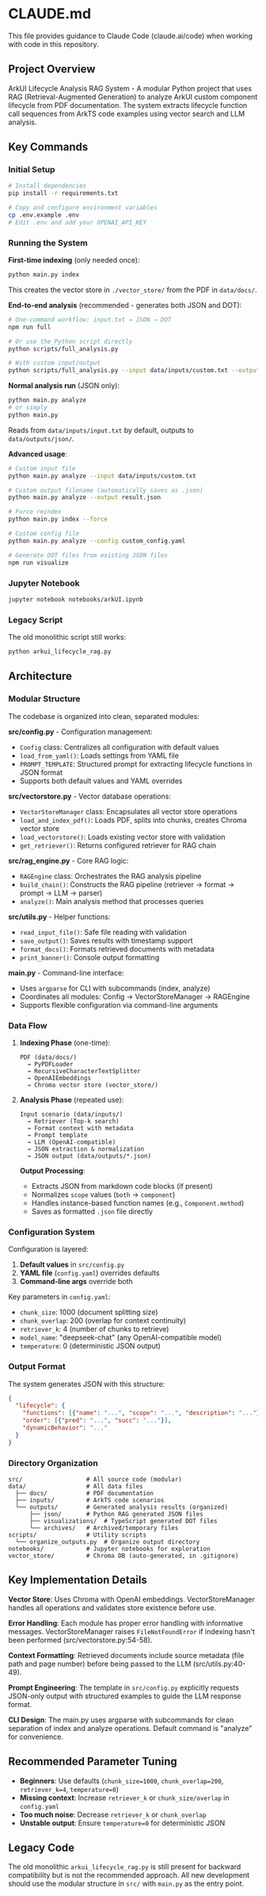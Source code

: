 # CLAUDE.md

This file provides guidance to Claude Code (claude.ai/code) when working with code in this repository.

## Project Overview

ArkUI Lifecycle Analysis RAG System - A modular Python project that uses RAG (Retrieval-Augmented Generation) to analyze ArkUI custom component lifecycle from PDF documentation. The system extracts lifecycle function call sequences from ArkTS code examples using vector search and LLM analysis.

## Key Commands

### Initial Setup
```bash
# Install dependencies
pip install -r requirements.txt

# Copy and configure environment variables
cp .env.example .env
# Edit .env and add your OPENAI_API_KEY
```

### Running the System

**First-time indexing** (only needed once):
```bash
python main.py index
```
This creates the vector store in `./vector_store/` from the PDF in `data/docs/`.

**End-to-end analysis** (recommended - generates both JSON and DOT):
```bash
# One-command workflow: input.txt → JSON → DOT
npm run full

# Or use the Python script directly
python scripts/full_analysis.py

# With custom input/output
python scripts/full_analysis.py --input data/inputs/custom.txt --output my_test
```

**Normal analysis run** (JSON only):
```bash
python main.py analyze
# or simply
python main.py
```
Reads from `data/inputs/input.txt` by default, outputs to `data/outputs/json/`.

**Advanced usage**:
```bash
# Custom input file
python main.py analyze --input data/inputs/custom.txt

# Custom output filename (automatically saves as .json)
python main.py analyze --output result.json

# Force reindex
python main.py index --force

# Custom config file
python main.py analyze --config custom_config.yaml

# Generate DOT files from existing JSON files
npm run visualize
```

### Jupyter Notebook
```bash
jupyter notebook notebooks/arkUI.ipynb
```

### Legacy Script
The old monolithic script still works:
```bash
python arkui_lifecycle_rag.py
```

## Architecture

### Modular Structure

The codebase is organized into clean, separated modules:

**src/config.py** - Configuration management:
- `Config` class: Centralizes all configuration with default values
- `load_from_yaml()`: Loads settings from YAML file
- `PROMPT_TEMPLATE`: Structured prompt for extracting lifecycle functions in JSON format
- Supports both default values and YAML overrides

**src/vectorstore.py** - Vector database operations:
- `VectorStoreManager` class: Encapsulates all vector store operations
- `load_and_index_pdf()`: Loads PDF, splits into chunks, creates Chroma vector store
- `load_vectorstore()`: Loads existing vector store with validation
- `get_retriever()`: Returns configured retriever for RAG chain

**src/rag_engine.py** - Core RAG logic:
- `RAGEngine` class: Orchestrates the RAG analysis pipeline
- `build_chain()`: Constructs the RAG pipeline (retriever → format → prompt → LLM → parser)
- `analyze()`: Main analysis method that processes queries

**src/utils.py** - Helper functions:
- `read_input_file()`: Safe file reading with validation
- `save_output()`: Saves results with timestamp support
- `format_docs()`: Formats retrieved documents with metadata
- `print_banner()`: Console output formatting

**main.py** - Command-line interface:
- Uses `argparse` for CLI with subcommands (index, analyze)
- Coordinates all modules: Config → VectorStoreManager → RAGEngine
- Supports flexible configuration via command-line arguments

### Data Flow

1. **Indexing Phase** (one-time):
   ```
   PDF (data/docs/)
     → PyPDFLoader
     → RecursiveCharacterTextSplitter
     → OpenAIEmbeddings
     → Chroma vector store (vector_store/)
   ```

2. **Analysis Phase** (repeated use):
   ```
   Input scenario (data/inputs/)
     → Retriever (Top-k search)
     → Format context with metadata
     → Prompt template
     → LLM (OpenAI-compatible)
     → JSON extraction & normalization
     → JSON output (data/outputs/*.json)
   ```

   **Output Processing**:
   - Extracts JSON from markdown code blocks (if present)
   - Normalizes `scope` values (`both` → `component`)
   - Handles instance-based function names (e.g., `Component.method`)
   - Saves as formatted `.json` file directly

### Configuration System

Configuration is layered:
1. **Default values** in `src/config.py`
2. **YAML file** (`config.yaml`) overrides defaults
3. **Command-line args** override both

Key parameters in `config.yaml`:
- `chunk_size`: 1000 (document splitting size)
- `chunk_overlap`: 200 (overlap for context continuity)
- `retriever_k`: 4 (number of chunks to retrieve)
- `model_name`: "deepseek-chat" (any OpenAI-compatible model)
- `temperature`: 0 (deterministic JSON output)

### Output Format

The system generates JSON with this structure:
```json
{
  "lifecycle": {
    "functions": [{"name": "...", "scope": "...", "description": "..."}],
    "order": [{"pred": "...", "succ": "..."}],
    "dynamicBehavior": "..."
  }
}
```

### Directory Organization

```
src/                  # All source code (modular)
data/                 # All data files
  ├── docs/           # PDF documentation
  ├── inputs/         # ArkTS code scenarios
  └── outputs/        # Generated analysis results (organized)
      ├── json/       # Python RAG generated JSON files
      ├── visualizations/  # TypeScript generated DOT files
      └── archives/   # Archived/temporary files
scripts/              # Utility scripts
  └── organize_outputs.py  # Organize output directory
notebooks/            # Jupyter notebooks for exploration
vector_store/         # Chroma DB (auto-generated, in .gitignore)
```

## Key Implementation Details

**Vector Store**: Uses Chroma with OpenAI embeddings. VectorStoreManager handles all operations and validates store existence before use.

**Error Handling**: Each module has proper error handling with informative messages. VectorStoreManager raises `FileNotFoundError` if indexing hasn't been performed (src/vectorstore.py:54-58).

**Context Formatting**: Retrieved documents include source metadata (file path and page number) before being passed to the LLM (src/utils.py:40-49).

**Prompt Engineering**: The template in `src/config.py` explicitly requests JSON-only output with structured examples to guide the LLM response format.

**CLI Design**: The main.py uses argparse with subcommands for clean separation of index and analyze operations. Default command is "analyze" for convenience.

## Recommended Parameter Tuning

- **Beginners**: Use defaults (`chunk_size=1000`, `chunk_overlap=200`, `retriever_k=4`, `temperature=0`)
- **Missing context**: Increase `retriever_k` or `chunk_size/overlap` in `config.yaml`
- **Too much noise**: Decrease `retriever_k` or `chunk_overlap`
- **Unstable output**: Ensure `temperature=0` for deterministic JSON

## Legacy Code

The old monolithic `arkui_lifecycle_rag.py` is still present for backward compatibility but is not the recommended approach. All new development should use the modular structure in `src/` with `main.py` as the entry point.
